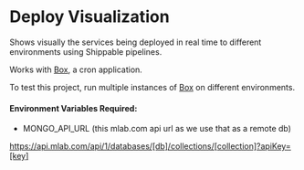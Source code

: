 # Deploy Visualization
Shows visually the services being deployed in real time to different environments using Shippable pipelines.

Works with [Box][1], a cron application.

To test this project, run multiple instances of [Box][1] on different environments.

#### Environment Variables Required:
 - MONGO_API_URL (this mlab.com api url as we use that as a remote db)

https://api.mlab.com/api/1/databases/[db]/collections/[collection]?apiKey=[key]

[1]:https://github.com/aye0aye/box
